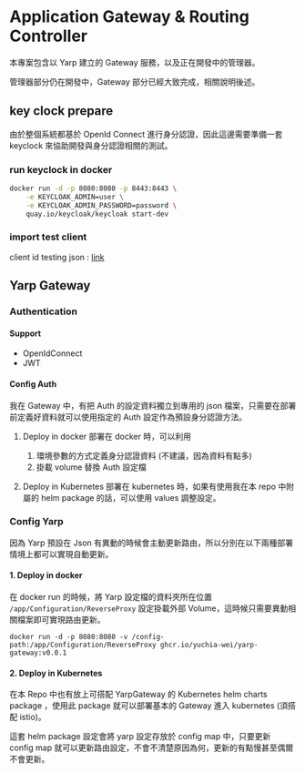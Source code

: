 # Application Gateway & Routing Controller

本專案包含以 Yarp 建立的 Gateway 服務，以及正在開發中的管理器。

管理器部分仍在開發中，Gateway 部分已經大致完成，相關說明後述。

## key clock prepare

由於整個系統都基於 OpenId Connect 進行身分認證，因此這邊需要準備一套 keyclock 來協助開發與身分認證相關的測試。

### run keyclock in docker

```bash
docker run -d -p 8080:8080 -p 8443:8443 \
    -e KEYCLOAK_ADMIN=user \
    -e KEYCLOAK_ADMIN_PASSWORD=password \
    quay.io/keycloak/keycloak start-dev
```

### import test client

client id testing json : [link](./doc/test_client.json)

## Yarp Gateway

### Authentication

#### Support

- OpenIdConnect
- JWT

#### Config Auth

我在 Gateway 中，有把 Auth 的設定資料獨立到專用的 json 檔案，只需要在部署前定義好資料就可以使用指定的 Auth 設定作為預設身分認證方法。

1. Deploy in docker
   部署在 docker 時，可以利用
   1. 環境參數的方式定義身分認證資料 (不建議，因為資料有點多)
   2. 掛載 volume 替換 Auth 設定檔

2. Deploy in Kubernetes
   部署在 kubernetes 時，如果有使用我在本 repo 中附屬的 helm package 的話，可以使用 values 調整設定。

### Config Yarp

因為 Yarp 預設在 Json 有異動的時候會主動更新路由，所以分別在以下兩種部署情境上都可以實現自動更新。

#### 1. Deploy in docker

在 docker run 的時候，將 Yarp 設定檔的資料夾所在位置 `/app/Configuration/ReverseProxy` 設定掛載外部 Volume，這時候只需要異動相關檔案即可實現路由更新。

```shell
docker run -d -p 8080:8080 -v /config-path:/app/Configuration/ReverseProxy ghcr.io/yuchia-wei/yarp-gateway:v0.0.1
```

#### 2. Deploy in Kubernetes

在本 Repo 中也有放上可搭配 YarpGateway 的 Kubernetes helm charts package ，使用此 package 就可以部署基本的 Gateway 進入 kubernetes (須搭配 istio)。

這套 helm package 設定會將 yarp 設定存放於 config map 中，只要更新 config map 就可以更新路由設定，不會不清楚原因為何，更新的有點慢甚至偶爾不會更新。